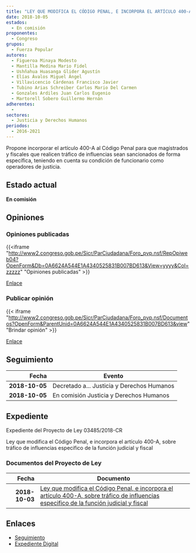 ```yaml
---
title: "LEY QUE MODIFICA EL CÓDIGO PENAL, E INCORPORA EL ARTÍCULO 400-A, SOBRE TRÁFICO DE INFLUENCIAS ESPECÍFICO DE LA FUNCIÓN JUDICIAL Y FISCAL"
date: 2018-10-05
estados: 
  - En comisión
proponentes: 
  - Congreso
grupos: 
  - Fuerza Popular
autores: 
  - Figueroa Minaya Modesto
  - Mantilla Medina Mario Fidel
  - Ushñahua Huasanga Glider Agustín
  - Elías Ávalos Miguel Ángel
  - Villavicencio Cárdenas Francisco Javier
  - Tubino Arias Schreiber Carlos Mario Del Carmen
  - Gonzales Ardiles Juan Carlos Eugenio
  - Martorell Sobero Guillermo Hernán
adherentes: 
  - 
sectores: 
  - Justicia y Derechos Humanos
periodos: 
  - 2016-2021
---
```


Propone incorporar el artículo 400-A al Código Penal para que magistrados y fiscales que realicen tráfico de influencias sean sancionados de forma específica, teniendo en cuenta su condición de funcionario como operadores de justicia.


## Estado actual

**En comisión**

## Opiniones

### Opiniones publicadas

{{<iframe "http://www2.congreso.gob.pe/Sicr/ParCiudadana/Foro_pvp.nsf/RepOpiweb04?OpenForm&Db=0A6624A544E1A4340525831B007BD613&View=yyyy&Col=zzzzz" "Opiniones publicadas" >}}

[Enlace](http://www2.congreso.gob.pe/Sicr/ParCiudadana/Foro_pvp.nsf/RepOpiweb04?OpenForm&Db=0A6624A544E1A4340525831B007BD613&View=yyyy&Col=zzzzz)
### Publicar opinión

{{< iframe "http://www2.congreso.gob.pe/Sicr/ParCiudadana/Foro_pvp.nsf/Documentos?OpenForm&ParentUnid=0A6624A544E1A4340525831B007BD613&view" "Brindar opinión" >}}

[Enlace](http://www2.congreso.gob.pe/Sicr/ParCiudadana/Foro_pvp.nsf/Documentos?OpenForm&ParentUnid=0A6624A544E1A4340525831B007BD613&view)

## Seguimiento

| Fecha | Evento |
|------:|--------|
| **2018-10-05** | Decretado a... Justicia y Derechos Humanos|
| **2018-10-05** | En comisión Justicia y Derechos Humanos|


## Expediente

Expediente del Proyecto de Ley 03485/2018-CR

Ley que modifica el Código Penal, e incorpora el artículo 400-A, sobre tráfico de influencias especifico de la función judicial y fiscal


### Documentos del Proyecto de Ley

| Fecha | Documento |
|------:|--------|
| **2018-10-03** | [Ley que modifica el Código Penal, e incorpora el artículo 400-A, sobre tráfico de influencias especifico de la función judicial y fiscal](http://www.leyes.congreso.gob.pe/Documentos/2016_2021/Proyectos_de_Ley_y_de_Resoluciones_Legislativas/PL0348520181003.pdf) |

## Enlaces 

- [Seguimiento](http://www2.congreso.gob.pe/Sicr/TraDocEstProc/CLProLey2016.nsf/f7fff46988ca05b1052578e100829cc7/3d5a378624fe858e0525831c000c9e2f?OpenDocument)
- [Expediente Digital](http://www2.congreso.gob.pe/Sicr/TraDocEstProc/CLProLey2016.nsf/f7fff46988ca05b1052578e100829cc7/3d5a378624fe858e0525831c000c9e2f?OpenDocument&Click=05257FB7005EB655.eb71d0cf91d8294e05256cdf006b5706/$Body/0.1C6C)

